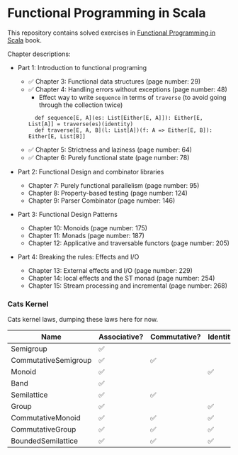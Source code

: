 # Functional Programming in Scala

This repository contains solved exercises in [Functional Programming in Scala](http://manning.com/bjarnason/) book.

Chapter descriptions:

* Part 1: Introduction to functional programing
  * ✅ Chapter 3: Functional data structures (page number: 29)
  * ✅ Chapter 4: Handling errors without exceptions (page number: 48)
    * Effect way to write `sequence` in terms of `traverse` (to avoid going through the collection twice)
    ```
      def sequence[E, A](es: List[Either[E, A]]): Either[E, List[A]] = traverse(es)(identity)
      def traverse[E, A, B](l: List[A])(f: A => Either[E, B]): Either[E, List[B]]
    
    ```  
  * ✅ Chapter 5: Strictness and laziness (page number: 64)
  * ✅ Chapter 6: Purely functional state (page number: 78)

* Part 2: Functional Design and combinator libraries
  * Chapter 7: Purely functional parallelism (page number: 95)
  * Chapter 8: Property-based testing (page number: 124)
  * Chapter 9: Parser Combinator (page number: 146)

* Part 3: Functional Design Patterns
  * Chapter 10: Monoids (page number: 175)
  * Chapter 11: Monads (page number: 187)
  * Chapter 12: Applicative and traversable functors (page number: 205)

* Part 4: Breaking the rules: Effects and I/O
  * Chapter 13: External effects and I/O (page number: 229)
  * Chapter 14: local effects and the ST monad (page number: 254)
  * Chapter 15: Stream processing and incremental (page number: 268)
  
  
### Cats Kernel 

   Cats kernel laws, dumping these laws here for now.
  
|        Name         | Associative? | Commutative? | Identity? | Inverse? | Idempotent? |
|-------------------- |--------------|--------------|-----------|----------|-------------|
|Semigroup            |      ✅      |              |           |          |             |
|CommutativeSemigroup |      ✅      |      ✅      |           |          |             |
|Monoid               |      ✅      |              |     ✅    |          |             |
|Band                 |      ✅      |              |           |          |     ✅      |
|Semilattice          |      ✅      |      ✅      |           |          |     ✅      |
|Group                |      ✅      |              |    ✅     |    ✅    |             |
|CommutativeMonoid    |      ✅      |      ✅      |    ✅     |          |             |
|CommutativeGroup     |      ✅      |      ✅      |    ✅     |    ✅    |             |
|BoundedSemilattice   |      ✅      |      ✅      |    ✅     |          |     ✅      |

